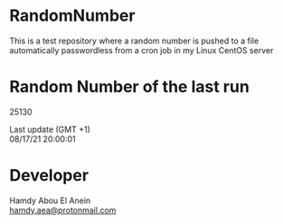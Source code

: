 # RandomNumber    
This is a test repository where a random number is pushed to a file automatically passwordless from a cron job in my Linux CentOS server    
# Random Number of the last run   
25130
      
Last update (GMT +1)    
08/17/21 20:00:01
# Developer    
Hamdy Abou El Anein   
hamdy.aea@protonmail.com

